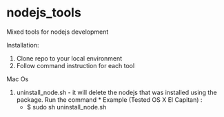 # nodejs_tools
Mixed tools for nodejs development

Installation:
   1. Clone repo to your local environment
   2. Follow command instruction for each tool 

Mac Os 
   1.  uninstall_node.sh -  it will delete the nodejs that was installed using the package. Run the command 
     * Example (Tested OS X El Capitan) :
         * $ sudo sh uninstall_node.sh
   
